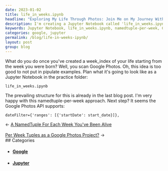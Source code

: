 ```yaml
---
date: 2023-01-02
title: life_in_weeks.ipynb
headline: "Exploring My Life Through Photos: Join Me on My Journey With life_in_weeks.ipynb!"
description: I'm creating a Jupyter Notebook called 'life_in_weeks.ipynb' that uses a namedtuple-per-week approach to explore my life through photos. Using the Google Photos API, I'm filtering images from Jan 02, 2023 and beyond. Come explore my life with me!
keywords: Jupyter Notebook, life_in_weeks.ipynb, namedtuple-per-week, Google Photos API, Jan 02, 2023, explore life, photos, filter images
categories: google, jupyter
permalink: /blog/life-in-weeks-ipynb/
layout: post
group: blog
---
```



What do you do once you've created a week_index of your life starting from the
week you were born? Well, you scan Google Photos. Oh, this idea is too good to
not put in pipulate examples. Plan what it's going to look like as a Jupyter
Notebook in the practice folder:

    life_in_weeks.ipynb

The prevailing structure for this is already in the last blog post. I'm very
happy with this namedtuple-per-week approach. Next step? It seems the Google
Photos API supports:

    dateFilter={'ranges': [{'startDate': start_date}]},


<div class="arrow-links"><div class="post-nav-prev"><span class="arrow">&larr;&nbsp;</span><a href="/blog/a-namedtuple-for-each-week-you-ve-been-alive/">A NamedTuple For Each Week You've Been Alive</a></div> &nbsp; <div class="post-nav-next"><a href="/blog/per-week-tuples-as-a-google-photos-project/">Per Week Tuples as a Google Photos Project?</a><span class="arrow">&nbsp;&rarr;</span></div></div>
## Categories

<ul>
<li><h4><a href='/google/'>Google</a></h4></li>
<li><h4><a href='/jupyter/'>Jupyter</a></h4></li></ul>